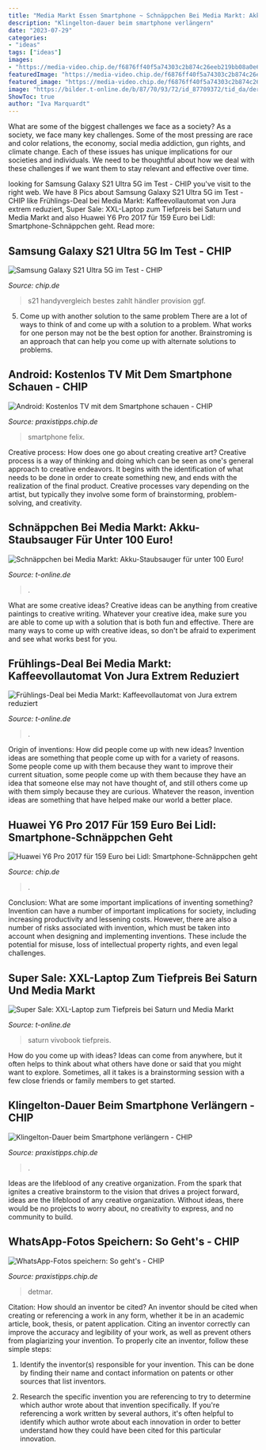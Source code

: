 ```yaml
---
title: "Media Markt Essen Smartphone ~ Schnäppchen Bei Media Markt: Akku-staubsauger Für Unter 100 Euro!"
description: "Klingelton-dauer beim smartphone verlängern"
date: "2023-07-29"
categories:
- "ideas"
tags: ["ideas"]
images:
- "https://media-video.chip.de/f6876ff40f5a74303c2b874c26eeb219bb08a0e6/5cd65231a47e62ef62a51ff0deeb6d459b8f1fcc/POSTER_USER/v0/1603385377157-1_7zsznxfi.jpeg"
featuredImage: "https://media-video.chip.de/f6876ff40f5a74303c2b874c26eeb219bb08a0e6/5cd65231a47e62ef62a51ff0deeb6d459b8f1fcc/POSTER_USER/v0/1603385377157-1_7zsznxfi.jpeg"
featured_image: "https://media-video.chip.de/f6876ff40f5a74303c2b874c26eeb219bb08a0e6/5cd65231a47e62ef62a51ff0deeb6d459b8f1fcc/POSTER_USER/v0/1603385377157-1_7zsznxfi.jpeg"
image: "https://bilder.t-online.de/b/87/70/93/72/id_87709372/tid_da/der-bosch-akkusauger-readyy-y-heute-ist-das-modell-bei-media-markt-reduziert-.jpg"
ShowToc: true
author: "Iva Marquardt"
---
```



What are some of the biggest challenges we face as a society?
As a society, we face many key challenges. Some of the most pressing are race and color relations, the economy, social media addiction, gun rights, and climate change. Each of these issues has unique implications for our societies and individuals. We need to be thoughtful about how we deal with these challenges if we want them to stay relevant and effective over time.

	

		
looking for Samsung Galaxy S21 Ultra 5G im Test - CHIP you've visit to the right web. We have 8 Pics about Samsung Galaxy S21 Ultra 5G im Test - CHIP like Frühlings-Deal bei Media Markt: Kaffeevollautomat von Jura extrem reduziert, Super Sale: XXL-Laptop zum Tiefpreis bei Saturn und Media Markt and also Huawei Y6 Pro 2017 für 159 Euro bei Lidl: Smartphone-Schnäppchen geht. Read more:
		
    
## Samsung Galaxy S21 Ultra 5G Im Test - CHIP

<img loading=lazy src="https://media-video.chip.de/f6876ff40f5a74303c2b874c26eeb219bb08a0e6/14ee47fad8277106850d64d390746fcb94d9d720/POSTER_USER/v0/Samsung-Galaxy-S21-Ultra_vorschau1.jpg" onerror="this.onerror=null;this.src='https://tse4.mm.bing.net/th?id=OIP.-8mE4jci4GBafnA9P5ca5AHaEK&amp;pid=15.1';" alt="Samsung Galaxy S21 Ultra 5G im Test - CHIP">

_Source: chip.de_

>s21 handyvergleich bestes zahlt händler provision ggf. 

	

5. Come up with another solution to the same problem
There are a lot of ways to think of and come up with a solution to a problem. What works for one person may not be the best option for another. Brainstroming is an approach that can help you come up with alternate solutions to problems.

    
## Android: Kostenlos TV Mit Dem Smartphone Schauen - CHIP

<img loading=lazy src="https://media-video.chip.de/f6876ff40f5a74303c2b874c26eeb219bb08a0e6/5cd65231a47e62ef62a51ff0deeb6d459b8f1fcc/POSTER_USER/v0/1603385377157-1_7zsznxfi.jpeg" onerror="this.onerror=null;this.src='https://tse3.mm.bing.net/th?id=OIP.hXuRfDr5nnu7BbVmqrH8EAHaEK&amp;pid=15.1';" alt="Android: Kostenlos TV mit dem Smartphone schauen - CHIP">

_Source: praxistipps.chip.de_

>smartphone felix. 

	

Creative process: How does one go about creating creative art?
Creative process is a way of thinking and doing which can be seen as one's general approach to creative endeavors. It begins with the identification of what needs to be done in order to create something new, and ends with the realization of the final product. Creative processes vary depending on the artist, but typically they involve some form of brainstorming, problem-solving, and creativity.

    
## Schnäppchen Bei Media Markt: Akku-Staubsauger Für Unter 100 Euro!

<img loading=lazy src="https://bilder.t-online.de/b/87/70/93/72/id_87709372/tid_da/der-bosch-akkusauger-readyy-y-heute-ist-das-modell-bei-media-markt-reduziert-.jpg" onerror="this.onerror=null;this.src='https://tse1.mm.bing.net/th?id=OIP.bPe0a03paZvNJPOzSQt7PwHaEK&amp;pid=15.1';" alt="Schnäppchen bei Media Markt: Akku-Staubsauger für unter 100 Euro!">

_Source: t-online.de_

>. 

	

What are some creative ideas?
Creative ideas can be anything from creative paintings to creative writing. Whatever your creative idea, make sure you are able to come up with a solution that is both fun and effective. There are many ways to come up with creative ideas, so don't be afraid to experiment and see what works best for you.

    
## Frühlings-Deal Bei Media Markt: Kaffeevollautomat Von Jura Extrem Reduziert

<img loading=lazy src="https://bilder.t-online.de/b/87/72/42/56/id_87724256/tid_da/die-jura-s80-kaffeemaschine-ist-testsieger-bei-stiftung-warentest-und-heute-stark-reduziert-im-angebot-.jpg" onerror="this.onerror=null;this.src='https://tse2.mm.bing.net/th?id=OIP.Aohlp3Maoo1AzeMm84zqxQHaEK&amp;pid=15.1';" alt="Frühlings-Deal bei Media Markt: Kaffeevollautomat von Jura extrem reduziert">

_Source: t-online.de_

>. 

	

Origin of inventions: How did people come up with new ideas?
Invention ideas are something that people come up with for a variety of reasons. Some people come up with them because they want to improve their current situation, some people come up with them because they have an idea that someone else may not have thought of, and still others come up with them simply because they are curious. Whatever the reason, invention ideas are something that have helped make our world a better place.

    
## Huawei Y6 Pro 2017 Für 159 Euro Bei Lidl: Smartphone-Schnäppchen Geht

<img loading=lazy src="https://media-video.chip.de/f6876ff40f5a74303c2b874c26eeb219bb08a0e6/7c5334997cd63ba3fbbcad6f3f8933c7cbd05284/POSTER_USER/v0/1603412155684-1_ovm6820v.jpeg" onerror="this.onerror=null;this.src='https://tse2.mm.bing.net/th?id=OIP.S7MLw_vNPOGqCd3C7hUCMQHaEL&amp;pid=15.1';" alt="Huawei Y6 Pro 2017 für 159 Euro bei Lidl: Smartphone-Schnäppchen geht">

_Source: chip.de_

>. 

	

Conclusion: What are some important implications of inventing something?
Invention can have a number of important implications for society, including increasing productivity and lessening costs. However, there are also a number of risks associated with invention, which must be taken into account when designing and implementing inventions. These include the potential for misuse, loss of intellectual property rights, and even legal challenges.

    
## Super Sale: XXL-Laptop Zum Tiefpreis Bei Saturn Und Media Markt

<img loading=lazy src="https://bilder.t-online.de/b/88/60/24/50/id_88602450/tid_da/im-super-sale-von-media-markt-und-saturn-ist-heute-das-vivobook-von-asus-stark-reduziert-.jpg" onerror="this.onerror=null;this.src='https://tse3.mm.bing.net/th?id=OIP.o2LpXsQen6Fqd0B0e5e64gHaEK&amp;pid=15.1';" alt="Super Sale: XXL-Laptop zum Tiefpreis bei Saturn und Media Markt">

_Source: t-online.de_

>saturn vivobook tiefpreis. 

	

How do you come up with ideas?
Ideas can come from anywhere, but it often helps to think about what others have done or said that you might want to explore. Sometimes, all it takes is a brainstorming session with a few close friends or family members to get started.

    
## Klingelton-Dauer Beim Smartphone Verlängern - CHIP

<img loading=lazy src="https://media-video.chip.de/f6876ff40f5a74303c2b874c26eeb219bb08a0e6/818f4442f9a035725ffed43f8df1cddecb249b55/POSTER_USER/v0/1603389148349-0_kzbuth1o.jpeg" onerror="this.onerror=null;this.src='https://tse4.mm.bing.net/th?id=OIP.LHwJRwUGQgRqKPGLepnP6AHaEK&amp;pid=15.1';" alt="Klingelton-Dauer beim Smartphone verlängern - CHIP">

_Source: praxistipps.chip.de_

>. 

	

Ideas are the lifeblood of any creative organization. From the spark that ignites a creative brainstorm to the vision that drives a project forward, ideas are the lifeblood of any creative organization. Without ideas, there would be no projects to worry about, no creativity to express, and no community to build.

    
## WhatsApp-Fotos Speichern: So Geht&#039;s - CHIP

<img loading=lazy src="https://media-video.chip.de/f6876ff40f5a74303c2b874c26eeb219bb08a0e6/96674bc13cb63a852006741a61ad14f02986db7e/POSTER_USER/v0/1603388419857-1_elurs3u4.jpeg" onerror="this.onerror=null;this.src='https://tse2.mm.bing.net/th?id=OIP.CJDvBVywjRuGiYCm_VeiWQHaEK&amp;pid=15.1';" alt="WhatsApp-Fotos speichern: So geht&#039;s - CHIP">

_Source: praxistipps.chip.de_

>detmar. 

	

Citation: How should an inventor be cited?
An inventor should be cited when creating or referencing a work in any form, whether it be in an academic article, book, thesis, or patent application. Citing an inventor correctly can improve the accuracy and legibility of your work, as well as prevent others from plagiarizing your invention. To properly cite an inventor, follow these simple steps:
1. Identify the inventor(s) responsible for your invention. This can be done by finding their name and contact information on patents or other sources that list inventors.

2. Research the specific invention you are referencing to try to determine which author wrote about that invention specifically. If you're referencing a work written by several authors, it's often helpful to identify which author wrote about each innovation in order to better understand how they could have been cited for this particular innovation.


